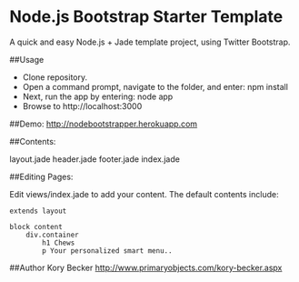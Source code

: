 Node.js Bootstrap Starter Template
===

A quick and easy Node.js + Jade template project, using Twitter Bootstrap.

##Usage
- Clone repository.
- Open a command prompt, navigate to the folder, and enter: npm install
- Next, run the app by entering: node app
- Browse to http://localhost:3000

##Demo:
http://nodebootstrapper.herokuapp.com

##Contents:

layout.jade
header.jade
footer.jade
index.jade

##Editing Pages:

Edit views/index.jade to add your content. The default contents include:

```
extends layout

block content
	div.container
		h1 Chews
		p Your personalized smart menu..
```

##Author
Kory Becker http://www.primaryobjects.com/kory-becker.aspx
